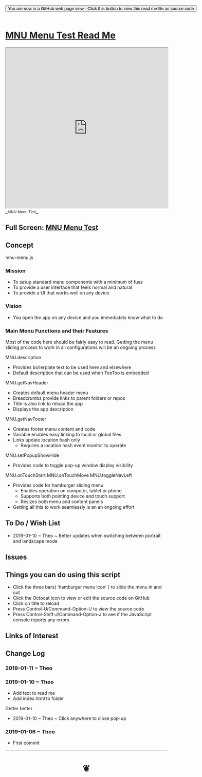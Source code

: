 
<span style=display:none; >[You are now in a GitHub source code view - click this link to view Read Me file as a web page]( https://pushme-pullyou.github.io/#tootoo13/cookbook-testing/mnu-menu/README.md "View file as a web page." ) </span>

<div><input type=button class = "btn btn-secondary btn-sm" onclick=window.location.href="https://github.com/pushme-pullyou/pushme-pullyou.github.io/blob/master/tootoo13/cookbook-testing/mnu-menu/README.md"
value="You are now in a GitHub web page view - Click this button to view this read me file as source code" ></div>

<br>

# [MNU Menu Test Read Me]( #tootoo13/cookbook-testing/mnu-menu/README.md )


<iframe src=https://pushme-pullyou.github.io/tootoo13/cookbook-testing/mnu-menu/tootoo13/cookbook-testing/mnu-menu.html width=100% height=500px >Iframes are not viewable in GitHub source code views</iframe>
_<small>MNU Menu Test</small>_

## Full Screen: [MNU Menu Test]( https://pushme-pullyou.github.io/tootoo13/cookbook-testing/mnu-menu/tootoo13/cookbook-testing/mnu-menu.html )


## Concept

mnu-menu.js

### Mission
* To setup standard menu components with a minimum of fuss
* To provide a user interface that feels normal and natural
* To provide a UI that works well on any device

### Vision

* You open the app on any device and you immediately know what to do

### Main Menu Functions and their Features

Most of the code here should be fairly easy to read.
Getting the menu sliding process to work in all configurations will be an ongoing process


MNU.description
* Provides boilerplate text to be used here and elsewhere
* Default description that can be used when TooToo is embedded

MNU.getNavHeader
* Creates default menu header menu
* Breadcrumbs provide links to parent folders or repos
* Title is also link to reload the app
* Displays the app description

MNU.getNavFooter
* Creates footer menu content and code
* Variable enables easy linking to local or global files
* Links update location hash only
	* Requires a location hash event monitor to operate

MNU.setPopupShowHide
* Provides code to toggle pop-up window display visibility


MNU.onTouchStart
MNU.onTouchMove
MNU.toggleNavLeft
* Provides code for hamburger sliding menu
	* Enables operation on computer, tablet or phone
	* Supports both pointing device and touch support
	* Resizes both menu and content panels
* Getting all this to work seamlessly is an an ongoing effort

## To Do / Wish List

* 2019-01-10 ~ Theo ~ Better updates when switching between portrait and landscape mode


## Issues


## Things you can do using this script

* Click the three bars( 'hamburger menu icon' ) to slide the menu in and out
* Click the Octocat icon to view or edit the source code on GitHub
* Click on title to reload
* Press Control-U/Command-Option-U to view the source code
* Press Control-Shift-J/Command-Option-J to see if the JavaScript console reports any errors


## Links of Interest



## Change Log

### 2019-01-11 ~ Theo




### 2019-01-10 ~ Theo

* Add text to read me
* Add index.html to folder

Getter better
* 2019-01-10 ~ Theo ~ Click anywhere to close pop-up

### 2019-01-06 ~ Theo

* First commit


***

# <center title="hello!" ><a href=javascript:window.scrollTo(0,0); style=text-decoration:none; > ❦ </a></center>

